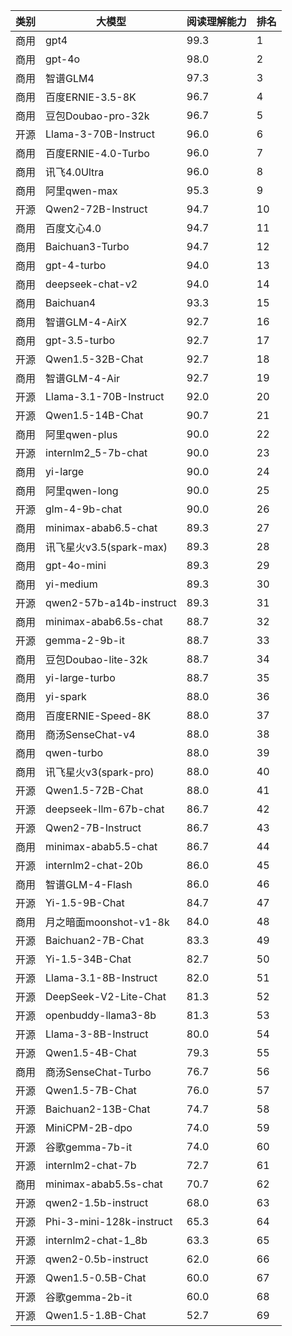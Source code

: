 
| 类别 | 大模型                         | 阅读理解能力 | 排名 |
|-----|------------------------------|---------|----|
|商用|gpt4|99.3|1|
|商用|gpt-4o|98.0|2|
|商用|智谱GLM4|97.3|3|
|商用|百度ERNIE-3.5-8K|96.7|4|
|商用|豆包Doubao-pro-32k|96.7|5|
|开源|Llama-3-70B-Instruct|96.0|6|
|商用|百度ERNIE-4.0-Turbo|96.0|7|
|商用|讯飞4.0Ultra|96.0|8|
|商用|阿里qwen-max|95.3|9|
|开源|Qwen2-72B-Instruct|94.7|10|
|商用|百度文心4.0|94.7|11|
|商用|Baichuan3-Turbo|94.7|12|
|商用|gpt-4-turbo|94.0|13|
|商用|deepseek-chat-v2|94.0|14|
|商用|Baichuan4|93.3|15|
|商用|智谱GLM-4-AirX|92.7|16|
|商用|gpt-3.5-turbo|92.7|17|
|开源|Qwen1.5-32B-Chat|92.7|18|
|商用|智谱GLM-4-Air|92.7|19|
|开源|Llama-3.1-70B-Instruct|92.0|20|
|开源|Qwen1.5-14B-Chat|90.7|21|
|商用|阿里qwen-plus|90.0|22|
|开源|internlm2_5-7b-chat|90.0|23|
|商用|yi-large|90.0|24|
|商用|阿里qwen-long|90.0|25|
|开源|glm-4-9b-chat|90.0|26|
|商用|minimax-abab6.5-chat|89.3|27|
|商用|讯飞星火v3.5(spark-max)|89.3|28|
|商用|gpt-4o-mini|89.3|29|
|商用|yi-medium|89.3|30|
|开源|qwen2-57b-a14b-instruct|89.3|31|
|商用|minimax-abab6.5s-chat|88.7|32|
|开源|gemma-2-9b-it|88.7|33|
|商用|豆包Doubao-lite-32k|88.7|34|
|商用|yi-large-turbo|88.7|35|
|商用|yi-spark|88.0|36|
|商用|百度ERNIE-Speed-8K|88.0|37|
|商用|商汤SenseChat-v4|88.0|38|
|商用|qwen-turbo|88.0|39|
|商用|讯飞星火v3(spark-pro)|88.0|40|
|开源|Qwen1.5-72B-Chat|88.0|41|
|开源|deepseek-llm-67b-chat|86.7|42|
|开源|Qwen2-7B-Instruct|86.7|43|
|商用|minimax-abab5.5-chat|86.7|44|
|开源|internlm2-chat-20b|86.0|45|
|商用|智谱GLM-4-Flash|86.0|46|
|开源|Yi-1.5-9B-Chat|84.7|47|
|商用|月之暗面moonshot-v1-8k|84.0|48|
|开源|Baichuan2-7B-Chat|83.3|49|
|开源|Yi-1.5-34B-Chat|82.7|50|
|开源|Llama-3.1-8B-Instruct|82.0|51|
|开源|DeepSeek-V2-Lite-Chat|81.3|52|
|开源|openbuddy-llama3-8b|81.3|53|
|开源|Llama-3-8B-Instruct|80.0|54|
|开源|Qwen1.5-4B-Chat|79.3|55|
|商用|商汤SenseChat-Turbo|76.7|56|
|开源|Qwen1.5-7B-Chat|76.0|57|
|开源|Baichuan2-13B-Chat|74.7|58|
|开源|MiniCPM-2B-dpo|74.0|59|
|开源|谷歌gemma-7b-it|74.0|60|
|开源|internlm2-chat-7b|72.7|61|
|商用|minimax-abab5.5s-chat|70.7|62|
|开源|qwen2-1.5b-instruct|68.0|63|
|开源|Phi-3-mini-128k-instruct|65.3|64|
|开源|internlm2-chat-1_8b|63.3|65|
|开源|qwen2-0.5b-instruct|62.0|66|
|开源|Qwen1.5-0.5B-Chat|60.0|67|
|开源|谷歌gemma-2b-it|60.0|68|
|开源|Qwen1.5-1.8B-Chat|52.7|69|

